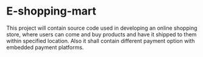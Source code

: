 # E-shopping-mart
This project will contain source code used in developing an online shopping store, where users can come and buy products and have it shipped to them within specified location. Also it shall contain different payment option with embedded payment platforms.
